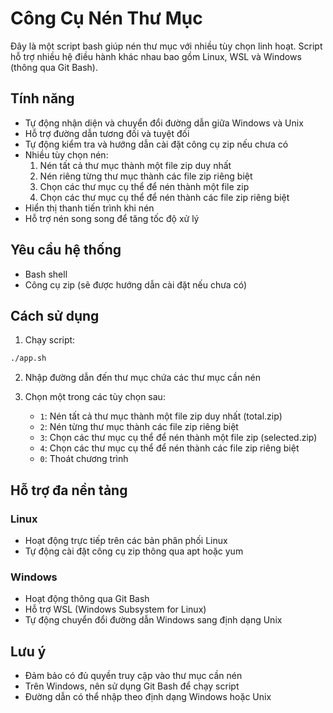 # Công Cụ Nén Thư Mục

Đây là một script bash giúp nén thư mục với nhiều tùy chọn linh hoạt. Script hỗ trợ nhiều hệ điều hành khác nhau bao gồm Linux, WSL và Windows (thông qua Git Bash).

## Tính năng

- Tự động nhận diện và chuyển đổi đường dẫn giữa Windows và Unix
- Hỗ trợ đường dẫn tương đối và tuyệt đối
- Tự động kiểm tra và hướng dẫn cài đặt công cụ zip nếu chưa có
- Nhiều tùy chọn nén:
  1. Nén tất cả thư mục thành một file zip duy nhất
  2. Nén riêng từng thư mục thành các file zip riêng biệt
  3. Chọn các thư mục cụ thể để nén thành một file zip
  4. Chọn các thư mục cụ thể để nén thành các file zip riêng biệt
- Hiển thị thanh tiến trình khi nén
- Hỗ trợ nén song song để tăng tốc độ xử lý

## Yêu cầu hệ thống

- Bash shell
- Công cụ zip (sẽ được hướng dẫn cài đặt nếu chưa có)

## Cách sử dụng

1. Chạy script:
```bash
./app.sh
```

2. Nhập đường dẫn đến thư mục chứa các thư mục cần nén

3. Chọn một trong các tùy chọn sau:
   - `1`: Nén tất cả thư mục thành một file zip duy nhất (total.zip)
   - `2`: Nén từng thư mục thành các file zip riêng biệt
   - `3`: Chọn các thư mục cụ thể để nén thành một file zip (selected.zip)
   - `4`: Chọn các thư mục cụ thể để nén thành các file zip riêng biệt
   - `0`: Thoát chương trình

## Hỗ trợ đa nền tảng

### Linux
- Hoạt động trực tiếp trên các bản phân phối Linux
- Tự động cài đặt công cụ zip thông qua apt hoặc yum

### Windows
- Hoạt động thông qua Git Bash
- Hỗ trợ WSL (Windows Subsystem for Linux)
- Tự động chuyển đổi đường dẫn Windows sang định dạng Unix

## Lưu ý

- Đảm bảo có đủ quyền truy cập vào thư mục cần nén
- Trên Windows, nên sử dụng Git Bash để chạy script
- Đường dẫn có thể nhập theo định dạng Windows hoặc Unix


